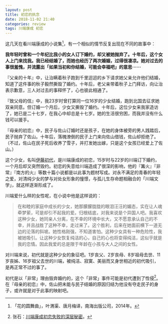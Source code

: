 ```yaml
---
layout: post
title: 初恋的执念
date: 2018-11-02 21:40
categories: review
tags: 川端康成 初恋
---
```


这几天在看川端康成的小说集[^1]，有一个相似的情节反复出现在不同的故事中：

**我年轻时曾和一个年纪比我小的女人订下婚约，却又被她抛弃了。十年后，这个女人上门来找我。我已经结婚了，而她也经历了两次婚姻，过得很凄凉。她对过去的事很羞愧，并流露出「如果当初和你结婚，可能会幸福吧」的意思······**

『父亲的十年』中，让治瞒着秋子跑到千里迢迢的乡下请求她父亲允许他们结婚，知道了这件事的秋子毅然撕毁了婚约。十年后，老父亲带着秋子上门拜访，向让治表示歉意，三人对过去的事释怀了，心也彼此相通了。

『致父母的信』中，我23岁时曾打算同一位16岁的少女结婚，跑到北国去征求她双亲同意。但订婚一个月后，少女又撕毁了婚约。十年后，这位少女来我家造访了，她已是二十七岁，在我心中却总是十七岁。她的生活很穷困，而我并没有什么钱可以援手。

『母亲的初恋』中，民子与佐山订婚时还是孩子，在她的身体被旁的男人践踏后，民子抛弃了佐山。十年后，落魄潦倒的民子上门来向佐山借钱，佐山却拒绝了。（不过，佐山在民子死后收养了雪子，并打发她出嫁，只是这个女孩已经爱上了佐山。）

这个少女，名叫[伊藤初代](http://bit.ly/2P6wA5Q)，是川端康成的初恋，15岁时与22岁的川端订下婚约，一个月后却又突然毁约。初恋的失意给川端造成了很深的影响，他的『篝火』『非常』『南方的火』等数十篇小说都是以此事为题材写成。对永不满足的青春的年轻之爱，对清纯少女的梦与对处女形象的憧憬，与孤儿生存命题相融合的「川端文学」，就这样逐渐形成了。

川端爱什么样的女性呢，在小说中他是这样说的：
>在和睦的家庭中成长的少女，她那朦朦胧胧的眼泪汪汪的媚态，实在让人魂牵梦萦，可是却引不起我的爱。归根结底，对我来说是个异国人吧。我喜欢这种少女，她同亲人分离，在不幸的环境中长大，又不愿意承认自己的不幸，并且战胜了这种不幸，走过来了。这个胜利，后来在她面前横下一道无边的沦落的斜坡。她性格刚强，不知道害怕。这种少女具有一种危险性，我被她吸引。让这种少女恢复纯洁的心，自己的心也将变得纯洁，这似乎就是我的恋情。因此我爱的总是限于年龄在小孩与大人之间的女性。

对川端来说，初代就是这种少女的象征吧。1岁丧父、2岁丧母、8岁祖母去世、11岁丧姊、16岁祖父去世的川端，被纯洁、寂寞、美丽而又身世相近的初代吸引，是再正常不过的事了。

初代是以「非常」理由毁弃婚约的，这个「非常」事件可能是初代遭到了性侵[^2]。在『母亲的初恋』中，佐山把未能与民子结婚的原因归结为他没有夺走民子的身子，或许就是对于此事的映射吧。



[^1]: 「花的圆舞曲」，叶渭渠、唐月梅译，南海出版公司，2014年。
[^2]: 张石：[川端康成初恋失败的深层秘密](http://bit.ly/2P33PqC)。